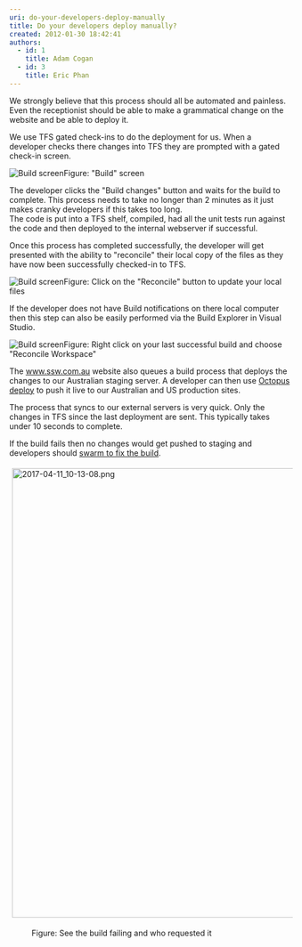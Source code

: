 ```yaml
---
uri: do-your-developers-deploy-manually
title: Do your developers deploy manually?
created: 2012-01-30 18:42:41
authors:
  - id: 1
    title: Adam Cogan
  - id: 3
    title: Eric Phan
---
```





<span class='intro'> ​We strongly believe that this process should all be automated and painless. Even the receptionist should be able to make a grammatical change on the website and be able to deploy it.<p>We use TFS gated check-ins to do the deployment for us. When a developer checks there changes into TFS they are prompted with a gated check-in screen.</p>
<img class="ms-rteCustom-ImageArea" alt="Build screen" src="/PublishingImages/deployment1.jpg" /><span class="ms-rteCustom-FigureNormal">Figure&#58; &quot;Build&quot; screen</span><br><p>The developer clicks the &quot;Build changes&quot; button and waits for the build to complete. This process needs to take no longer than 2 minutes as it just makes cranky developers if this takes too long.<br>The code is put into a TFS shelf, compiled, had all the unit tests run against the code and then deployed to the internal webserver if successful.</p>
<p>Once this process has completed successfully, the developer will get presented with the ability to &quot;reconcile&quot; their local copy of the files as they have now been successfully checked-in to TFS.</p>
<img class="ms-rteCustom-ImageArea" alt="Build screen" src="/PublishingImages/deployment2.jpg" /><span class="ms-rteCustom-FigureNormal">Figure&#58; Click on the &quot;Reconcile&quot; button to update your local files</span><br><p>If the developer does not have Build notifications on there local computer then this step can also be easily performed via the Build Explorer in Visual Studio.</p>
<img class="ms-rteCustom-ImageArea" alt="Build screen" src="/PublishingImages/deployment3.jpg" /><span class="ms-rteCustom-FigureNormal">Figure&#58; Right click on your last successful build and choose &quot;Reconcile Workspace&quot;</span><br><p>The <a href="http&#58;//www.ssw.com.au/">www.ssw.com.au</a> website&#160;also queues a build process that deploys the changes to our Australian staging server. A developer can then use <a href="/_layouts/15/FIXUPREDIRECT.ASPX?WebId=3dfc0e07-e23a-4cbb-aac2-e778b71166a2&amp;TermSetId=07da3ddf-0924-4cd2-a6d4-a4809ae20160&amp;TermId=580a6735-c102-48c2-bf22-91ff3cc9ead5">Octopus deploy​</a> to push it live to our Australian and US production sites.<br></p>
<p>The process that syncs to our external servers is very quick. Only the changes in TFS since the last deployment are sent. This typically takes under 10 seconds to complete.<br></p>
<p>​If the build fails then no changes would get pushed to staging and developers should <a href="/_layouts/15/FIXUPREDIRECT.ASPX?WebId=3dfc0e07-e23a-4cbb-aac2-e778b71166a2&amp;TermSetId=07da3ddf-0924-4cd2-a6d4-a4809ae20160&amp;TermId=aea8bbdc-6efd-413a-b988-1c348dd77eb4">swarm to fix the build</a>.<br></p><p><img src="/SiteAssets/do-your-developers-deploy-manually/2017-04-11_10-13-08.png" alt="2017-04-11_10-13-08.png" style="margin&#58;5px;width&#58;808px;" /><br></p><dd class="ssw15-rteElement-FigureNormal">​​Figure&#58; See the build failing and who requested it<br></dd><p><br><br></p> </span>

<p><br></p>





